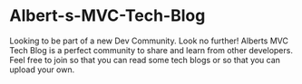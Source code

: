 # Albert-s-MVC-Tech-Blog
Looking to be part of a new Dev Community. Look no further! Alberts MVC Tech Blog is a perfect community to share and learn from other developers. Feel free to join so that you can read some tech blogs or so that you can upload your own.
